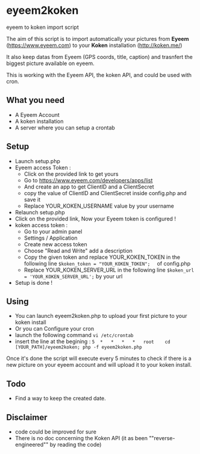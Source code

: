 # eyeem2koken
eyeem to koken import script

The aim of this script is to import automatically your pictures from __Eyeem__ (https://www.eyeem.com) to your __Koken__ installation (http://koken.me/)

It also keep datas from Eyeem (GPS coords, title, caption) and trasnfert the biggest picture available on eyeem.

This is working with the Eyeem API, the koken API, and could be used with cron.

What you need 
---------------------
* A Eyeem Account
* A koken installation
* A server where you can setup a crontab

Setup
---------------------
* Launch setup.php
* Eyeem access Token : 
	* Click on the provided link to get yours
	* Go to https://www.eyeem.com/developers/apps/list 
	* And create an app to get ClientID and a ClientSecret
	* copy the value of ClientID and ClientSecret inside config.php and save it
	* Replace YOUR_KOKEN_USERNAME value by your username
* Relaunch setup.php
* Click on the provided link, Now your Eyeem token is configured !
* koken access token : 
  * Go to your admin panel
  * Settings / Application
  * Create new access token
  * Choose "Read and Write" add a description
  * Copy the given token and replace YOUR_KOKEN_TOKEN in the following line `$koken_token = "YOUR_KOKEN_TOKEN";  ` of config.php
  * Replace YOUR_KOKEN_SERVER_URL in the following line `$koken_url = 'YOUR_KOKEN_SERVER_URL';` by your url
* Setup is done !

Using
---------------------
* You can launch eyeem2koken.php to upload your first picture to your koken install
* Or you can Configure your cron
 * launch the following command `vi /etc/crontab`
 * insert the line at the begining : `5  *   *   *   *   root    cd [YOUR_PATH]/eyeem2koken; php -f eyeem2koken.php   `
  
Once it's done the script will execute every 5 minutes to check if there is a new picture on your eyeem account and will upload it to your koken install.

Todo
---------------------
* Find a way to keep the created date.

Disclaimer
---------------------
* code could be improved for sure
* There is no doc concerning the Koken API (it as been ""reverse-engineered"" by reading the code)
